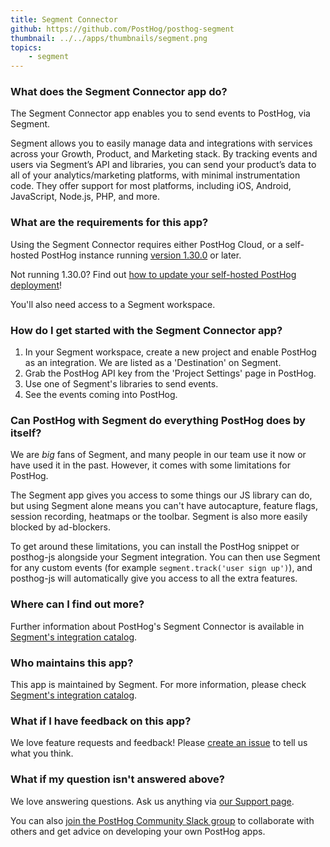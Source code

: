 ```yaml
---
title: Segment Connector
github: https://github.com/PostHog/posthog-segment
thumbnail: ../../apps/thumbnails/segment.png
topics:
    - segment
---
```


### What does the Segment Connector app do?

The Segment Connector app enables you to send events to PostHog, via Segment.

Segment allows you to easily manage data and integrations with services across your Growth, Product, and Marketing stack. By tracking events and users via Segment’s API and libraries, you can send your product’s data to all of your analytics/marketing platforms, with minimal instrumentation code. They offer support for most platforms, including iOS, Android, JavaScript, Node.js, PHP, and more.

### What are the requirements for this app?

Using the Segment Connector requires either PostHog Cloud, or a self-hosted PostHog instance running [version 1.30.0](https://posthog.com/blog/the-posthog-array-1-30-0) or later.

Not running 1.30.0? Find out [how to update your self-hosted PostHog deployment](https://posthog.com/docs/runbook/upgrading-posthog)!

You'll also need access to a Segment workspace.

### How do I get started with the Segment Connector app?

1. In your Segment workspace, create a new project and enable PostHog as an integration. We are listed as a 'Destination' on Segment.
2. Grab the PostHog API key from the 'Project Settings' page in PostHog.
3. Use one of Segment's libraries to send events.
4. See the events coming into PostHog.

### Can PostHog with Segment do everything PostHog does by itself?

We are _big_ fans of Segment, and many people in our team use it now or have used it in the past. However, it comes with some limitations for PostHog.

The Segment app gives you access to some things our JS library can do, but using Segment alone means you can't have autocapture, feature flags, session recording, heatmaps or the toolbar. Segment is also more easily blocked by ad-blockers.

To get around these limitations, you can install the PostHog snippet or posthog-js alongside your Segment integration. You can then use Segment for any custom events (for example `segment.track('user sign up')`), and posthog-js will automatically give you access to all the extra features.

### Where can I find out more?

Further information about PostHog's Segment Connector is available in [Segment's integration catalog](https://segment.com/catalog/integrations/posthog/).

### Who maintains this app?

This app is maintained by Segment. For more information, please check [Segment's integration catalog](https://segment.com/catalog/integrations/posthog/).

### What if I have feedback on this app?

We love feature requests and feedback! Please [create an issue](https://github.com/PostHog/posthog/issues/new?assignees=&labels=enhancement%2C+feature&template=feature_request.md) to tell us what you think.

### What if my question isn't answered above?

We love answering questions. Ask us anything via [our Support page](/questions).

You can also [join the PostHog Community Slack group](/slack) to collaborate with others and get advice on developing your own PostHog apps.

